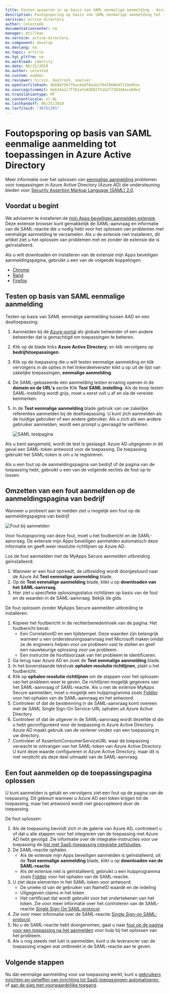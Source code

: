 ```yaml
---
title: Fouten opsporen in op basis van SAML eenmalige aanmelding - Azure Active Directory | Microsoft Docs
description: Foutopsporing op basis van SAML eenmalige aanmelding tot toepassingen in Azure Active Directory.
services: active-directory
author: CelesteDG
documentationcenter: na
manager: mtillman
ms.service: active-directory
ms.component: develop
ms.devlang: na
ms.topic: article
ms.tgt_pltfrm: na
ms.workload: identity
ms.date: 06/15/2018
ms.author: celested
ms.custom: aaddev
ms.reviewer: hirsin, dastrock, smalser
ms.openlocfilehash: 8bb0df567fbac6e8f8a2e2f64f868b4f219e05ac
ms.sourcegitcommit: 6eb14a2c7ffb1afa4d502f5162f7283d4aceb9e2
ms.translationtype: MT
ms.contentlocale: nl-NL
ms.lasthandoff: 06/25/2018
ms.locfileid: "36751391"
---
```

# <a name="debug-saml-based-single-sign-on-to-applications-in-azure-active-directory"></a>Foutopsporing op basis van SAML eenmalige aanmelding tot toepassingen in Azure Active Directory

Meer informatie over het oplossen van [eenmalige aanmelding](../manage-apps/what-is-single-sign-on.md) problemen voor toepassingen in Azure Active Directory (Azure AD) die ondersteuning bieden voor [Security Assertion Markup Language (SAML) 2.0](https://en.wikipedia.org/wiki/Security_Assertion_Markup_Language). 

## <a name="before-you-begin"></a>Voordat u begint
We adviseren te installeren de [mijn Apps beveiligen aanmelden extensie](../active-directory-saas-access-panel-user-help.md#i-am-having-trouble-installing-the-my-apps-secure-sign-in-extension). Deze extensie browser kunt gemakkelijk de SAML-aanvraag en informatie van de SAML-reactie die u nodig hebt voor het oplossen van problemen met eenmalige aanmelding te verzamelen. Als u de extensie niet installeren, dit artikel ziet u het oplossen van problemen met en zonder de extensie die is geïnstalleerd.

Als u wilt downloaden en installeren van de extensie mijn Apps beveiligen aanmeldingspagina, gebruikt u een van de volgende koppelingen.

- [Chrome](https://go.microsoft.com/fwlink/?linkid=866367)
- [Rand](https://go.microsoft.com/fwlink/?linkid=845176)
- [Firefox](https://go.microsoft.com/fwlink/?linkid=866366)


## <a name="test-saml-based-single-sign-on"></a>Testen op basis van SAML eenmalige aanmelding

Testen op basis van SAML eenmalige aanmelding tussen AAD en een doeltoepassing:

1.  Aanmelden bij de [Azure-portal](https://portal.azure.com) als globale beheerder of een andere beheerder dat is gemachtigd om toepassingen te beheren.
2.  Klik op de blade links **Azure Active Directory**, en klik vervolgens op **bedrijfstoepassingen**. 
3.  Klik op de toepassing die u wilt testen eenmalige aanmelding en klik vervolgens in de opties in het linkerdeelvenster klikt u op uit de lijst van zakelijke toepassingen, **eenmalige aanmelding**.
4.  De SAML-gebaseerde één aanmelding testen ervaring openen in de **domein en de URL's** sectie Klik **Test SAML instelling**. Als de knop testen SAML-instelling wordt grijs, moet u eerst vult u af en sla de vereiste kenmerken.
5.  In de **Test eenmalige aanmelding** blade gebruik van uw zakelijke referenties aanmelden bij de doeltoepassing. U kunt zich aanmelden als de huidige gebruiker of een andere gebruiker. Als u zich als een andere gebruiker aanmelden, wordt een prompt u gevraagd te verifiëren.

    ![SAML testpagina](media/active-directory-saml-debugging/testing.png)


Als u bent aangemeld, wordt de test is geslaagd. Azure AD uitgegeven in dit geval een SAML-token antwoord voor de toepassing. De toepassing gebruikt het SAML-token is om u te registreren.

Als u een fout op de aanmeldingspagina van bedrijf of de pagina van de toepassing hebt, gebruikt u een van de volgende secties de fout op te lossen.


## <a name="resolve-a-sign-in-error-on-your-company-sign-in-page"></a>Omzetten van een fout aanmelden op de aanmeldingspagina van bedrijf

Wanneer u probeert aan te melden ziet u mogelijk een fout op de aanmeldingspagina van bedrijf. 

![Fout bij aanmelden](media/active-directory-saml-debugging/error.png)

Voor foutopsporing van deze fout, moet u het foutbericht en de SAML-aanvraag. De extensie mijn Apps beveiligen aanmelden automatisch deze informatie en geeft weer resolutie richtlijnen op Azure AD. 

Los de fout aanmelden met de MyApps Secure aanmelden uitbreiding geïnstalleerd:

1.  Wanneer er een fout optreedt, de uitbreiding wordt doorgestuurd naar de Azure Ad **Test eenmalige aanmelding** blade. 
2.  Op de **Test eenmalige aanmelding** blade, klikt u op **downloaden van het SAML-aanvraag**. 
3.  Hier ziet u specifieke oplossingsstatus richtlijnen op basis van de fout en de waarden in de SAML-aanvraag. Bekijk de gids.

De fout oplossen zonder MyApps Secure aanmelden uitbreiding te installeren:

1. Kopieer het foutbericht in de rechterbenedenhoek van de pagina. Het foutbericht bevat:
    - Een CorrelationID en een tijdstempel. Deze waarden zijn belangrijk wanneer u een ondersteuningsaanvraag met Microsoft maken omdat ze de engineers helpen voor uw probleem vast te stellen en geef een nauwkeurige oplossing voor uw probleem.
    - Een instructie de hoofdoorzaak van het probleem te identificeren.
2.  Ga terug naar Azure AD en zoek de **Test eenmalige aanmelding** blade.
3.  In het bovenstaande tekstvak **ophalen resolutie richtlijnen**, plakt u het foutbericht.
3.  Klik op **ophalen resolutie richtlijnen** om de stappen voor het oplossen van het probleem weer te geven. De richtlijnen mogelijk gegevens van het SAML-aanvraag of SAML-reactie. Als u niet de extensie MyApps Secure aanmelden, moet u mogelijk een hulpprogramma zoals [Fiddler](http://www.telerik.com/fiddler) voor het ophalen van de SAML-aanvraag en het antwoord.
4.  Controleer of dat de bestemming in de SAML-aanvraag komt overeen met de SAML Single Sign-On Service-URL ophalen uit Azure Active Directory
5.  Controleer of dat de uitgever in de SAML-aanvraag wordt dezelfde id die u hebt geconfigureerd voor de toepassing in Azure Active Directory. Azure AD maakt gebruik van de verlener vinden van een toepassing in uw directory.
6.  Controleer of AssertionConsumerServiceURL waar de toepassing verwacht te ontvangen van het SAML-token van Azure Active Directory. U kunt deze waarde configureren in Azure Active Directory, maar dit is niet verplicht als deze deel uitmaakt van de SAML-aanvraag.


## <a name="resolve-a-sign-in-error-on-the-application-page"></a>Een fout aanmelden op de toepassingspagina oplossen

U kunt aanmelden is gelukt en vervolgens ziet een fout op de pagina van de toepassing. Dit gebeurt wanneer u Azure AD een token krijgen tot de toepassing, maar het antwoord wordt niet geaccepteerd door de toepassing.   

De fout oplossen:

1. Als de toepassing bevindt zich in de galerie van Azure AD, controleert u of dat u alle stappen voor het integreren van de toepassing met Azure AD hebt gevolgd. Zie informatie over de integratie-instructies voor uw toepassing de [lijst met SaaS-toepassing integratie zelfstudies](../saas-apps/tutorial-list.md).
2. De SAML-reactie ophalen.
    - Als de extensie mijn Apps beveiligen aanmelden is geïnstalleerd, uit de **Test eenmalige aanmelding** blade, klikt u op **downloaden van de SAML-reactie**.
    - Als de extensie niet is geïnstalleerd, gebruikt u een hulpprogramma zoals [Fiddler](http://www.telerik.com/fiddler) voor het ophalen van de SAML-reactie. 
3. U ziet deze elementen in het SAML-token voor antwoord:
    - De unieke id van de gebruiker van NameID waarde en de indeling
    - Uitgegeven claims in het token
    - Het certificaat dat wordt gebruikt voor het ondertekenen van het token. Zie voor meer informatie over het controleren van de SAML-reactie [Single Sign-On SAML-protocol](active-directory-single-sign-on-protocol-reference.md).
4. Zie voor meer informatie over de SAML-reactie [Single Sign-on SAML-protocol](active-directory-single-sign-on-protocol-reference.md).
5. Nu u de SAML-reactie hebt doorgenomen, gaat u naar [fout op de pagina voor een toepassing na het aanmelden](../application-sign-in-problem-application-error.md) voor hulp bij het oplossen van het probleem. 
6. Als u nog steeds niet lukt is aanmelden, kunt u de leverancier van de toepassing vragen wat ontbreekt in de SAML-reactie aan te geven.


## <a name="next-steps"></a>Volgende stappen
Nu dat eenmalige aanmelding voor uw toepassing werkt, kunt u [gebruikers inrichten en opheffen van inrichting tot SaaS-toepassingen automatiseren](../active-directory-saas-app-provisioning.md), of [aan de slag met voorwaardelijke toegang](../active-directory-conditional-access-azure-portal-get-started.md).


